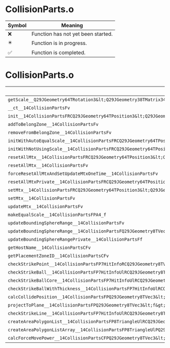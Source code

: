 # CollisionParts.o
| Symbol | Meaning 
| ------------- | ------------- 
| :x: | Function has not yet been started. 
| :eight_pointed_black_star: | Function is in progress. 
| :white_check_mark: | Function is completed. 


# CollisionParts.o
| Symbol | Decompiled? |
| ------------- | ------------- |
| `getScale__Q29JGeometry64TRotation3&lt;Q29JGeometry38TMatrix34&lt;Q29JGeometry13SMatrix34C&lt;f&gt;&gt;&gt;CFRQ29JGeometry8TVec3&lt;f&gt;` | :x: |
| `__ct__14CollisionPartsFv` | :white_check_mark: |
| `init__14CollisionPartsFRCQ29JGeometry64TPosition3&lt;Q29JGeometry38TMatrix34&lt;Q29JGeometry13SMatrix34C&lt;f&gt;&gt;&gt;P9HitSensorPCvPCvlb` | :white_check_mark: |
| `addToBelongZone__14CollisionPartsFv` | :white_check_mark: |
| `removeFromBelongZone__14CollisionPartsFv` | :white_check_mark: |
| `initWithAutoEqualScale__14CollisionPartsFRCQ29JGeometry64TPosition3&lt;Q29JGeometry38TMatrix34&lt;Q29JGeometry13SMatrix34C&lt;f&gt;&gt;&gt;P9HitSensorPCvPCvlb` | :white_check_mark: |
| `initWithNotUsingScale__14CollisionPartsFRCQ29JGeometry64TPosition3&lt;Q29JGeometry38TMatrix34&lt;Q29JGeometry13SMatrix34C&lt;f&gt;&gt;&gt;P9HitSensorPCvPCvlb` | :white_check_mark: |
| `resetAllMtx__14CollisionPartsFRCQ29JGeometry64TPosition3&lt;Q29JGeometry38TMatrix34&lt;Q29JGeometry13SMatrix34C&lt;f&gt;&gt;&gt;` | :white_check_mark: |
| `resetAllMtx__14CollisionPartsFv` | :white_check_mark: |
| `forceResetAllMtxAndSetUpdateMtxOneTime__14CollisionPartsFv` | :white_check_mark: |
| `resetAllMtxPrivate__14CollisionPartsFRCQ29JGeometry64TPosition3&lt;Q29JGeometry38TMatrix34&lt;Q29JGeometry13SMatrix34C&lt;f&gt;&gt;&gt;` | :white_check_mark: |
| `setMtx__14CollisionPartsFRCQ29JGeometry64TPosition3&lt;Q29JGeometry38TMatrix34&lt;Q29JGeometry13SMatrix34C&lt;f&gt;&gt;&gt;` | :white_check_mark: |
| `setMtx__14CollisionPartsFv` | :white_check_mark: |
| `updateMtx__14CollisionPartsFv` | :white_check_mark: |
| `makeEqualScale__14CollisionPartsFPA4_f` | :x: |
| `updateBoundingSphereRange__14CollisionPartsFv` | :white_check_mark: |
| `updateBoundingSphereRange__14CollisionPartsFQ29JGeometry8TVec3&lt;f&gt;` | :white_check_mark: |
| `updateBoundingSphereRangePrivate__14CollisionPartsFf` | :white_check_mark: |
| `getHostName__14CollisionPartsCFv` | :white_check_mark: |
| `getPlacementZoneID__14CollisionPartsCFv` | :white_check_mark: |
| `checkStrikePoint__14CollisionPartsFP7HitInfoRCQ29JGeometry8TVec3&lt;f&gt;` | :x: |
| `checkStrikeBall__14CollisionPartsFP7HitInfoUlRCQ29JGeometry8TVec3&lt;f&gt;fbPC18TriangleFilterBase` | :x: |
| `checkStrikeBallCore__14CollisionPartsFP7HitInfoUlRCQ29JGeometry8TVec3&lt;f&gt;RCQ29JGeometry8TVec3&lt;f&gt;fffPP12KC_PrismDataPfPUcPC18TriangleFilterBasePCQ29JGeometry8TVec3&lt;f&gt;` | :x: |
| `checkStrikeBallWithThickness__14CollisionPartsFP7HitInfoUlRCQ29JGeometry8TVec3&lt;f&gt;ffPC18TriangleFilterBase` | :x: |
| `calcCollidePosition__14CollisionPartsFPQ29JGeometry8TVec3&lt;f&gt;RC12KC_PrismDataUc` | :x: |
| `projectToPlane__14CollisionPartsFPQ29JGeometry8TVec3&lt;f&gt;RCQ29JGeometry8TVec3&lt;f&gt;RCQ29JGeometry8TVec3&lt;f&gt;RCQ29JGeometry8TVec3&lt;f&gt;` | :x: |
| `checkStrikeLine__14CollisionPartsFP7HitInfoUlRCQ29JGeometry8TVec3&lt;f&gt;RCQ29JGeometry8TVec3&lt;f&gt;PC18TriangleFilterBase` | :x: |
| `createAreaPolygonList__14CollisionPartsFP8TriangleUlRCQ29JGeometry8TVec3&lt;f&gt;RCQ29JGeometry8TVec3&lt;f&gt;` | :x: |
| `createAreaPolygonListArray__14CollisionPartsFP8TriangleUlPQ29JGeometry8TVec3&lt;f&gt;Ul` | :x: |
| `calcForceMovePower__14CollisionPartsCFPQ29JGeometry8TVec3&lt;f&gt;RCQ29JGeometry8TVec3&lt;f&gt;` | :white_check_mark: |
